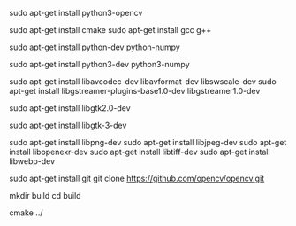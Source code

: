 sudo apt-get install python3-opencv

sudo apt-get install cmake
sudo apt-get install gcc g++

sudo apt-get install python-dev python-numpy

sudo apt-get install python3-dev python3-numpy

sudo apt-get install libavcodec-dev libavformat-dev libswscale-dev
sudo apt-get install libgstreamer-plugins-base1.0-dev libgstreamer1.0-dev

sudo apt-get install libgtk2.0-dev

sudo apt-get install libgtk-3-dev

sudo apt-get install libpng-dev
sudo apt-get install libjpeg-dev
sudo apt-get install libopenexr-dev
sudo apt-get install libtiff-dev
sudo apt-get install libwebp-dev

sudo apt-get install git
git clone https://github.com/opencv/opencv.git

mkdir build
cd build

cmake ../
